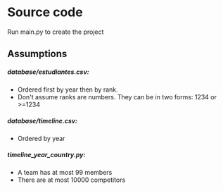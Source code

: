 # Source code
Run main.py to create the project

## Assumptions

##### database/estudiantes.csv:
* Ordered first by year then by rank.
* Don't assume ranks are numbers. They can be in two forms: 1234 or >=1234

##### database/timeline.csv:
* Ordered by year

##### timeline_year_country.py:
* A team has at most 99 members
* There are at most 10000 competitors